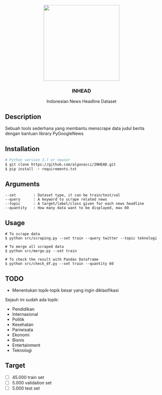 <div align="center">
  <img src="https://user-images.githubusercontent.com/86970816/196214344-785dd3d5-db69-474a-98bf-860b4671ed6e.png" width="250" height="250">
  <h3 align="center">INHEAD</h3>
  <p align="center">
    Indonesian News Headline Dataset
  </p>
</div>

## Description
Sebuah tools sederhana yang membantu menscrape data judul berita dengan bantuan library PyGoogleNews

## Installation
```bash
# Python version 3.7 or newser
$ git clone https://github.com/algonacci/INHEAD.git
$ pip install -r requirements.txt
```

## Arguments
```
--set        : Dataset type, it can be train/test/val
--query      : A keyword to scrape related news
--topic      : A target/label/class given for each news headline
--quantity   : How many data want to be displayed, max 60
```

## Usage
```
# To scrape data
$ python src/scraping.py --set train --query twitter --topic teknologi

# To merge all scraped data
$ python src/merge.py --set train

# To check the result with Pandas Dataframe
$ python src/check_df.py --set train --quantity 60
```

## TODO
- Menentukan topik-topik besar yang ingin diklasifikasi

Sejauh ini sudah ada topik:

- Pendidikan
- Internasional
- Politik
- Kesehatan
- Pariwisata
- Ekonomi
- Bisnis
- Entertainment
- Teknologi

## Target
- [ ] 45.000 train set
- [ ] 5.000 validation set
- [ ] 5.000 test set
